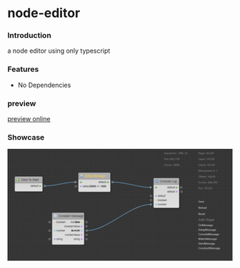 # node-editor

### Introduction
a node editor using only typescript

### Features
- No Dependencies


### preview
[preview online](https://boyce-huang.github.io/node-editor/preview/index.htm)


### Showcase
![image info](./readme/Snipaste_2024-09-17_13-25-19.png)
